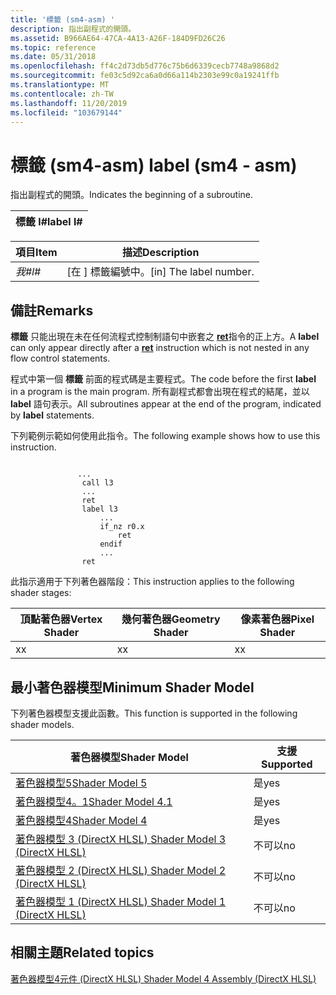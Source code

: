 ```yaml
---
title: '標籤 (sm4-asm) '
description: 指出副程式的開頭。
ms.assetid: B966AE64-47CA-4A13-A26F-184D9FD26C26
ms.topic: reference
ms.date: 05/31/2018
ms.openlocfilehash: ff4c2d73db5d776c75b6d6339cecb7748a9868d2
ms.sourcegitcommit: fe03c5d92ca6a0d66a114b2303e99c0a19241ffb
ms.translationtype: MT
ms.contentlocale: zh-TW
ms.lasthandoff: 11/20/2019
ms.locfileid: "103679144"
---
```

# <a name="label-sm4---asm"></a><span data-ttu-id="2156a-103">標籤 (sm4-asm) </span><span class="sxs-lookup"><span data-stu-id="2156a-103">label (sm4 - asm)</span></span>

<span data-ttu-id="2156a-104">指出副程式的開頭。</span><span class="sxs-lookup"><span data-stu-id="2156a-104">Indicates the beginning of a subroutine.</span></span>



| <span data-ttu-id="2156a-105">標籤 l\#</span><span class="sxs-lookup"><span data-stu-id="2156a-105">label l\#</span></span> |
|-----------|



 



| <span data-ttu-id="2156a-106">項目</span><span class="sxs-lookup"><span data-stu-id="2156a-106">Item</span></span>                                                       | <span data-ttu-id="2156a-107">描述</span><span class="sxs-lookup"><span data-stu-id="2156a-107">Description</span></span>                         |
|------------------------------------------------------------|-------------------------------------|
| <span data-ttu-id="2156a-108"><span id="l_"></span><span id="L_"></span>*我\#*</span><span class="sxs-lookup"><span data-stu-id="2156a-108"><span id="l_"></span><span id="L_"></span>*l\#*</span></span><br/> | <span data-ttu-id="2156a-109">\[在 \] 標籤編號中。</span><span class="sxs-lookup"><span data-stu-id="2156a-109">\[in\] The label number.</span></span><br/> |



 

## <a name="remarks"></a><span data-ttu-id="2156a-110">備註</span><span class="sxs-lookup"><span data-stu-id="2156a-110">Remarks</span></span>

<span data-ttu-id="2156a-111">**標籤** 只能出現在未在任何流程式控制制語句中嵌套之 [**ret**](ret--sm4---asm-.md)指令的正上方。</span><span class="sxs-lookup"><span data-stu-id="2156a-111">A **label** can only appear directly after a [**ret**](ret--sm4---asm-.md) instruction which is not nested in any flow control statements.</span></span>

<span data-ttu-id="2156a-112">程式中第一個 **標籤** 前面的程式碼是主要程式。</span><span class="sxs-lookup"><span data-stu-id="2156a-112">The code before the first **label** in a program is the main program.</span></span> <span data-ttu-id="2156a-113">所有副程式都會出現在程式的結尾，並以 **label** 語句表示。</span><span class="sxs-lookup"><span data-stu-id="2156a-113">All subroutines appear at the end of the program, indicated by **label** statements.</span></span>

<span data-ttu-id="2156a-114">下列範例示範如何使用此指令。</span><span class="sxs-lookup"><span data-stu-id="2156a-114">The following example shows how to use this instruction.</span></span>

``` syntax
 
               ...
                call l3
                ...
                ret
                label l3
                    ...
                    if_nz r0.x
                        ret
                    endif
                    ...
                ret
```

<span data-ttu-id="2156a-115">此指示適用于下列著色器階段：</span><span class="sxs-lookup"><span data-stu-id="2156a-115">This instruction applies to the following shader stages:</span></span>



| <span data-ttu-id="2156a-116">頂點著色器</span><span class="sxs-lookup"><span data-stu-id="2156a-116">Vertex Shader</span></span> | <span data-ttu-id="2156a-117">幾何著色器</span><span class="sxs-lookup"><span data-stu-id="2156a-117">Geometry Shader</span></span> | <span data-ttu-id="2156a-118">像素著色器</span><span class="sxs-lookup"><span data-stu-id="2156a-118">Pixel Shader</span></span> |
|---------------|-----------------|--------------|
| <span data-ttu-id="2156a-119">x</span><span class="sxs-lookup"><span data-stu-id="2156a-119">x</span></span>             | <span data-ttu-id="2156a-120">x</span><span class="sxs-lookup"><span data-stu-id="2156a-120">x</span></span>               | <span data-ttu-id="2156a-121">x</span><span class="sxs-lookup"><span data-stu-id="2156a-121">x</span></span>            |



 

## <a name="minimum-shader-model"></a><span data-ttu-id="2156a-122">最小著色器模型</span><span class="sxs-lookup"><span data-stu-id="2156a-122">Minimum Shader Model</span></span>

<span data-ttu-id="2156a-123">下列著色器模型支援此函數。</span><span class="sxs-lookup"><span data-stu-id="2156a-123">This function is supported in the following shader models.</span></span>



| <span data-ttu-id="2156a-124">著色器模型</span><span class="sxs-lookup"><span data-stu-id="2156a-124">Shader Model</span></span>                                              | <span data-ttu-id="2156a-125">支援</span><span class="sxs-lookup"><span data-stu-id="2156a-125">Supported</span></span> |
|-----------------------------------------------------------|-----------|
| [<span data-ttu-id="2156a-126">著色器模型5</span><span class="sxs-lookup"><span data-stu-id="2156a-126">Shader Model 5</span></span>](d3d11-graphics-reference-sm5.md)        | <span data-ttu-id="2156a-127">是</span><span class="sxs-lookup"><span data-stu-id="2156a-127">yes</span></span>       |
| [<span data-ttu-id="2156a-128">著色器模型4。1</span><span class="sxs-lookup"><span data-stu-id="2156a-128">Shader Model 4.1</span></span>](dx-graphics-hlsl-sm4.md)              | <span data-ttu-id="2156a-129">是</span><span class="sxs-lookup"><span data-stu-id="2156a-129">yes</span></span>       |
| [<span data-ttu-id="2156a-130">著色器模型4</span><span class="sxs-lookup"><span data-stu-id="2156a-130">Shader Model 4</span></span>](dx-graphics-hlsl-sm4.md)                | <span data-ttu-id="2156a-131">是</span><span class="sxs-lookup"><span data-stu-id="2156a-131">yes</span></span>       |
| [<span data-ttu-id="2156a-132">著色器模型 3 (DirectX HLSL) </span><span class="sxs-lookup"><span data-stu-id="2156a-132">Shader Model 3 (DirectX HLSL)</span></span>](dx-graphics-hlsl-sm3.md) | <span data-ttu-id="2156a-133">不可以</span><span class="sxs-lookup"><span data-stu-id="2156a-133">no</span></span>        |
| [<span data-ttu-id="2156a-134">著色器模型 2 (DirectX HLSL) </span><span class="sxs-lookup"><span data-stu-id="2156a-134">Shader Model 2 (DirectX HLSL)</span></span>](dx-graphics-hlsl-sm2.md) | <span data-ttu-id="2156a-135">不可以</span><span class="sxs-lookup"><span data-stu-id="2156a-135">no</span></span>        |
| [<span data-ttu-id="2156a-136">著色器模型 1 (DirectX HLSL) </span><span class="sxs-lookup"><span data-stu-id="2156a-136">Shader Model 1 (DirectX HLSL)</span></span>](dx-graphics-hlsl-sm1.md) | <span data-ttu-id="2156a-137">不可以</span><span class="sxs-lookup"><span data-stu-id="2156a-137">no</span></span>        |



 

## <a name="related-topics"></a><span data-ttu-id="2156a-138">相關主題</span><span class="sxs-lookup"><span data-stu-id="2156a-138">Related topics</span></span>

<dl> <dt>

[<span data-ttu-id="2156a-139">著色器模型4元件 (DirectX HLSL) </span><span class="sxs-lookup"><span data-stu-id="2156a-139">Shader Model 4 Assembly (DirectX HLSL)</span></span>](dx-graphics-hlsl-sm4-asm.md)
</dt> </dl>

 

 





